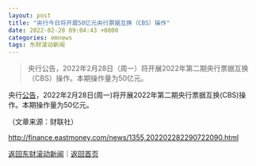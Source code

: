 ```yaml
---
layout: post
title: "央行今日将开展50亿元央行票据互换（CBS）操作"
date: 2022-02-28 09:04:43 +0800
categories: emnews
tags: 东财滚动新闻
---
```

> 央行公告，2022年2月28日（周一）将开展2022年第二期央行票据互换（CBS）操作。本期操作量为50亿元。

<p>央行<span id="Info.3332"><a href="http://data.eastmoney.com/notices/" class="infokey">公告</a></span>，2022年2月28日(周一)将开展2022年第二期央行票据互换(CBS)操作。本期操作量为50亿元。</p><p class="em_media">（文章来源：财联社）</p>

<http://finance.eastmoney.com/news/1355,202202282290722090.html>

[返回东财滚动新闻](//finews.withounder.com/emnews/)｜[返回首页](//finews.withounder.com/)
